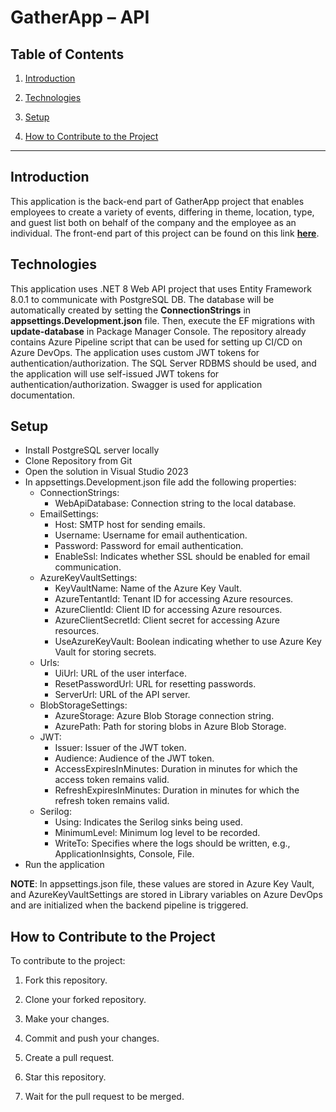 # GatherApp – API

## Table of Contents

1.  [Introduction](#introduction)

2.  [Technologies](#technologies)

3.  [Setup](#setup)

4.  [How to Contribute to the Project](#how-to-contribute-to-the-project)

---

## Introduction

This application is the back-end part of GatherApp project that enables employees to create a variety of events, differing in theme, location, type, and guest list both on behalf of the company and the employee as an individual. The front-end part of this project can be found on this link **[here](https://github.com/IT-Labs/GatherApp-UI)**.

## Technologies

This application uses .NET 8 Web API project that uses Entity Framework 8.0.1 to communicate with PostgreSQL DB. The database will be automatically created by setting the **ConnectionStrings** in **appsettings.Development.json** file. Then, execute the EF migrations with **update-database** in Package Manager Console. The repository already contains Azure Pipeline script that can be used for setting up CI/CD on Azure DevOps. The application uses custom JWT tokens for authentication/authorization. The SQL Server RDBMS should be used, and the application will use self-issued JWT tokens for authentication/authorization. Swagger is used for application documentation.

## Setup

- Install PostgreSQL server locally
- Clone Repository from Git
- Open the solution in Visual Studio 2023
- In appsettings.Development.json file add the following properties:
  - ConnectionStrings:
    - WebApiDatabase: Connection string to the local database.
  - EmailSettings:
    - Host: SMTP host for sending emails.
    - Username: Username for email authentication.
    - Password: Password for email authentication.
    - EnableSsl: Indicates whether SSL should be enabled for email communication.
  - AzureKeyVaultSettings:
    - KeyVaultName: Name of the Azure Key Vault.
    - AzureTentantId: Tenant ID for accessing Azure resources.
    - AzureClientId: Client ID for accessing Azure resources.
    - AzureClientSecretId: Client secret for accessing Azure resources.
    - UseAzureKeyVault: Boolean indicating whether to use Azure Key Vault for storing secrets.
  - Urls:
    - UiUrl: URL of the user interface.
    - ResetPasswordUrl: URL for resetting passwords.
    - ServerUrl: URL of the API server.
  - BlobStorageSettings:
    - AzureStorage: Azure Blob Storage connection string.
    - AzurePath: Path for storing blobs in Azure Blob Storage.
  - JWT:
    - Issuer: Issuer of the JWT token.
    - Audience: Audience of the JWT token.
    - AccessExpiresInMinutes: Duration in minutes for which the access token remains valid.
    - RefreshExpiresInMinutes: Duration in minutes for which the refresh token remains valid.
  - Serilog:
    - Using: Indicates the Serilog sinks being used.
    - MinimumLevel: Minimum log level to be recorded.
    - WriteTo: Specifies where the logs should be written, e.g., ApplicationInsights, Console, File.
- Run the application

**NOTE**:
In appsettings.json file, these values are stored in Azure Key Vault, and AzureKeyVaultSettings are stored in Library variables on Azure DevOps and are initialized when the backend pipeline is triggered.

## How to Contribute to the Project

To contribute to the project:

1. Fork this repository.

2. Clone your forked repository.

3. Make your changes.

4. Commit and push your changes.

5. Create a pull request.

6. Star this repository.

7. Wait for the pull request to be merged.
